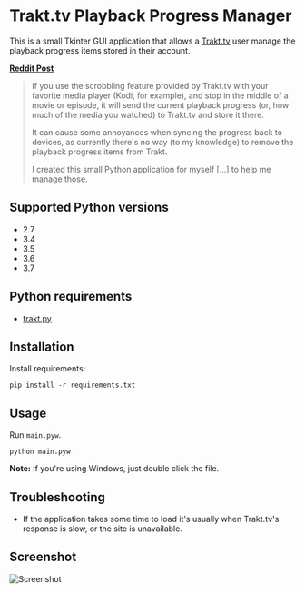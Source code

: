 # Trakt.tv Playback Progress Manager
This is a small Tkinter GUI application that allows a [Trakt.tv](https://trakt.tv) user manage the playback progress items stored in their account.

**[Reddit Post](https://www.reddit.com/r/trakt/comments/95rf3h/playback_progress_manager_python_application/?ref=share&ref_source=link)**

> If you use the scrobbling feature provided by Trakt.tv with your favorite media player (Kodi, for example), and stop in the middle of a movie or episode, it will send the current playback progress (or, how much of the media you watched) to Trakt.tv and store it there.
>
> It can cause some annoyances when syncing the progress back to devices, as currently there's no way (to my knowledge) to remove the playback progress items from Trakt.
>
> I created this small Python application for myself [...] to help me manage those.  

## Supported Python versions
* 2.7
* 3.4
* 3.5
* 3.6
* 3.7

## Python requirements
* [trakt.py](https://github.com/fuzeman/trakt.py)

## Installation
Install requirements:
```shell
pip install -r requirements.txt
```

## Usage
Run `main.pyw`.
```shell
python main.pyw
```
**Note:** If you're using Windows, just double click the file.

## Troubleshooting
* If the application takes some time to load it's usually when Trakt.tv's response is slow, or the site is unavailable.


## Screenshot
![Screenshot](https://user-images.githubusercontent.com/10238474/50996863-cb4b5680-152b-11e9-9ec3-c21787289594.png)
